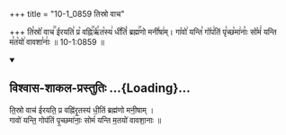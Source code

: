+++
title = "10-1_0859 तिस्रो वाच"

+++
ति꣣स्रो꣡ वाच꣢꣯ ईरयति꣣ प्र꣡ वह्नि꣢꣯र्ऋ꣣त꣡स्य꣢ धी꣣तिं꣡ ब्रह्म꣢꣯णो मनी꣣षा꣢म्। गा꣡वो꣢ यन्ति꣣ गो꣡प꣢तिं पृ꣣च्छ꣡मा꣢नाः꣣ सो꣡मं꣢ यन्ति म꣣त꣡यो꣢ वावशा꣣नाः꣢ ॥ 10-1:0859 ॥

<div class="js_include" newlevelforh1="2" title="विश्वास-शाकल-प्रस्तुतिः" unfilled url="/vedAH_Rk/shAkalam/saMhitA/vishvAsa-prastutiH/09/097/34_tisro_vAcha.md">
<details open><summary><h2>विश्वास-शाकल-प्रस्तुतिः ...{Loading}...</h2></summary>


ति॒स्रो वाच॑ ईरयति॒ प्र वह्नि॑रृ॒तस्य॑ धी॒तिं ब्रह्म॑णो मनी॒षाम् ।  
गावो॑ यन्ति॒ गोप॑तिं पृ॒च्छमा॑नाः॒ सोमं॑ यन्ति म॒तयो॑ वावशा॒नाः ॥

</details>
</div>